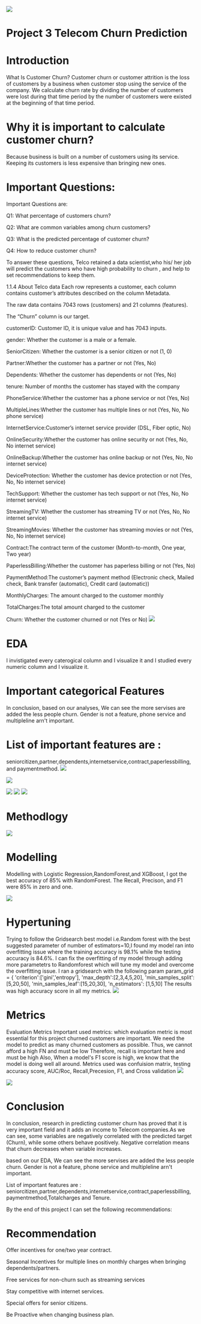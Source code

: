 

![](images/churn.jpg)

# Project 3 Telecom Churn Prediction


  # Introduction
  
  What Is Customer Churn?
Customer churn or customer attrition is the loss of customers by a business when customer stop using the service of the company. We calculate churn rate by dividing the number of customers were lost during that time period by the number of customers were existed at the beginning of that time period.

# Why it is important to calculate customer churn?
Because business is built on a number of customers using its service. Keeping its customers is less expensive than bringing new ones.

  # Important Questions:

Important Questions are:

Q1: What percentage of customers churn?

Q2: What are common variables among churn customers?

Q3: What is the predicted percentage of customer churn?

Q4: How to reduce customer churn?

To answer these questions, Telco retained a data scientist,who his/ her job will predict the customers who have high probability to churn , and help to set recommendations to keep them.

1.1.4  About Telco data
Each row represents a customer, each column contains customer’s attributes described on the column Metadata.

The raw data contains 7043 rows (customers) and 21 columns (features).

The “Churn” column is our target.

customerID: Customer ID, it is unique value and has 7043 inputs.

gender: Whether the customer is a male or a female.

SeniorCitizen: Whether the customer is a senior citizen or not (1, 0)

Partner:Whether the customer has a partner or not (Yes, No)

Dependents: Whether the customer has dependents or not (Yes, No)

tenure: Number of months the customer has stayed with the company

PhoneService:Whether the customer has a phone service or not (Yes, No)

MultipleLines:Whether the customer has multiple lines or not (Yes, No, No phone service)

InternetService:Customer’s internet service provider (DSL, Fiber optic, No)

OnlineSecurity:Whether the customer has online security or not (Yes, No, No internet service)

OnlineBackup:Whether the customer has online backup or not (Yes, No, No internet service)

DeviceProtection: Whether the customer has device protection or not (Yes, No, No internet service)

TechSupport: Whether the customer has tech support or not (Yes, No, No internet service)

StreamingTV: Whether the customer has streaming TV or not (Yes, No, No internet service)

StreamingMovies: Whether the customer has streaming movies or not (Yes, No, No internet service)

Contract:The contract term of the customer (Month-to-month, One year, Two year)

PaperlessBilling:Whether the customer has paperless billing or not (Yes, No)

PaymentMethod:The customer’s payment method (Electronic check, Mailed check, Bank transfer (automatic), Credit card (automatic))

MonthlyCharges: The amount charged to the customer monthly

TotalCharges:The total amount charged to the customer

Churn: Whether the customer churned or not (Yes or No)
![](images/pie.png)

 # EDA 
 I invistigated every caterogical column and I visualize it and I studied every numeric column and I visualize it.
 
 # Important categorical Features
In conclusion, based on our analyses, We can see the more servises are added the less people churn. Gender is not a feature, phone service and multipleline arn't important.

# List of important features are :
seniorcitizen,partner,dependents,internetservice,contract,paperlessbilling, and paymentmethod.
 ![](images/payment.png)
 
![](images/internet.png)

![](images/payment.png)
![](images/numeroc.png)
![](images/contract.png)

 # Methodlogy 
 
 ![](images/methodlogy.png)
 
 # Modelling
 
Modelling with Logistic Regression,RandomForest,and XGBoost, I got the best accuracy of 85% with RandomForest. The Recall, Precison, and F1 were 85% in zero and one.


![](images/logistic.png)
 
# Hypertuning
Trying to follow the Gridsearch best model i.e.Random forest with the best suggested parameter of number of estimators=10,I found my model ran into overfitting issue where the training accuracy is 98.1% while the testing accuracy is 84.6%. I can fix the overfitting of my model through adding more parametetrs to Randomforest which will tune my model and overcome the overfitting issue. I ran a gridsearch  with the following param
param_grid = {
     'criterion':['gini','entropy'],
    'max_depth':[2,3,4,5,20],
    'min_samples_split':[5,20,50],
    'min_samples_leaf':[15,20,30],
    'n_estimators': [1,5,10]
    The results was high accuracy score in all my metrics.
 ![](images/feature.png)
 
 
 # Metrics
 Evaluation Metrics
Important used metrics: which evaluation metric is most essential for this project 
churned customers are important. We need the model to predict as many churned customers as possible.
Thus, we cannot afford a high FN and must be low
Therefore, recall is important here and must be high
Also, When a model's F1 score is high, we know that the model is doing well all around.
 Metrics used was confuision matrix, testing accuracy score, AUC/Roc, Recall,Precesion, F1, and Cross validation
  ![](images/confusion.png)
  
   ![](images/Roc.png)
 # Conclusion
In conclusion, research in predicting customer churn has proved that it is very important field and it adds an income to Telecom companies.As we can see, some variables are negatively correlated with the predicted target (Churn), while some others behave positively. Negative correlation means that churn decreases when variable increases.

based on our EDA, We can see the more servises are added the less people churn. Gender is not a feature, phone service and multipleline arn't important.

List of important features are :
seniorcitizen,partner,dependents,internetservice,contract,paperlessbilling, paymentmethod,Totalcharges and Tenure.

By the end of this project I can set the following recommendations:

# Recommendation
Offer incentives for one/two year contract.

Seasonal Incentives for multiple lines on monthly charges when bringing dependents/partners.

Free services for non-churn such as streaming services

Stay competitive with internet services.

Special offers for senior citizens.

Be Proactive when changing business plan.




